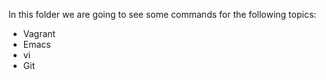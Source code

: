 In this folder we are going to see some commands for the following topics:

- Vagrant
- Emacs
- vi
- Git
